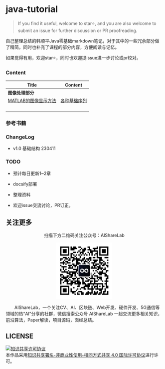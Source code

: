 # java-tutorial

> If you find it useful, welcome to star⭐, and you are also welcome to submit an issue for further discussion or PR proofreading.

自己整理总结的韩顺平Java零基础markdown笔记，对于其中的一些冗余部分做了精简，同时也补充了课程的部分内容，方便阅读与记忆。

如果觉得有用，欢迎star⭐，同时也欢迎提issue进一步讨论或pr校对。

### Content

| Title                                                                                                                        | Content                                                                                                                                                                                         |
| ---------------------------------------------------------------------------------------------------------------------------- | ----------------------------------------------------------------------------------------------------------------------------------------------------------------------------------------------- |
| **图像处理部分**                                                                                                                   |                                                                                                                                                                                                 |
| [MATLAB的图像显示方法](https://github.com/timerring/digital-image-processing-matlab/blob/main/01_image_display_method_of_matlab.md) | [各种基础序列](https://github.com/timerring/digital-image-processing-matlab/blob/main/01_image_display_method_of_matlab.md#1%E5%8D%95%E4%BD%8D%E5%86%B2%E5%87%BB%E5%93%8D%E5%BA%94%E5%BA%8F%E5%88%97) |
| &emsp;                                                                                                                       | &emsp;                                                                                                                                                                                          |

### 参考书籍



### ChangeLog

- v1.0 基础结构 230411

### TODO

- 预计每日更新1~2章

- docsify部署

- 整理资料

- 欢迎issue交流讨论，PR订正。

## 关注更多

<div align=center>
<p>扫描下方二维码关注公众号：AIShareLab</p>
<img src="resources/qrcode.jpg" width = "180" height = "180">
</div>

&emsp;&emsp;AIShareLab，一个关注CV、AI、区块链、Web开发、硬件开发、5G通信等领域的热“AI”分享的社群，微信搜索公众号 AIShareLab 一起交流更多相关知识，前沿算法，Paper解读，项目源码，面经总结。﻿

## LICENSE

<a rel="license" href="http://creativecommons.org/licenses/by-nc-sa/4.0/"><img alt="知识共享许可协议" style="border-width:0" src="https://img.shields.io/badge/license-CC BY--NC--SA 4.0-lightgrey" /></a><br />本作品采用<a rel="license" href="http://creativecommons.org/licenses/by-nc-sa/4.0/">知识共享署名-非商业性使用-相同方式共享 4.0 国际许可协议</a>进行许可。
